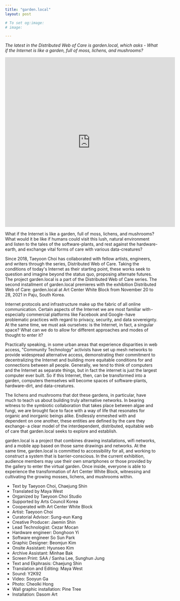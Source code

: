 ```yaml
---
title: "garden.local"
layout: post

# To set og:image:
# image:  

---
```

*The latest in the Distributed Web of Care is garden.local, which asks - What if the Internet is like a garden, full of moss, lichens, and mushrooms?*


 <iframe width="560" height="560" src="https://www.youtube.com/embed/4rHwXSdUtBs" title="YouTube video player" frameborder="0" allow="accelerometer; autoplay; clipboard-write; encrypted-media; gyroscope; picture-in-picture" allowfullscreen></iframe>

What if the Internet is like a garden, full of moss, lichens, and mushrooms? What would it be like if humans could visit this lush, natural environment and listen to the tales of the software-plants, and rest against the hardware-earth, and exchange vital forms of care with various data-creatures?

Since 2018, Taeyoon Choi has collaborated with fellow artists, engineers, and writers through the series, Distributed Web of Care. Taking the conditions of today's Internet as their starting point, these works seek to question and imagine beyond the status quo, proposing alternate futures. The project garden.local is a part of the Distributed Web of Care series. The second installment of garden.local premieres with the exhibition Distributed Web of Care: garden.local at Art Center White Block from November 20 to 28, 2021 in Paju, South Korea.

Internet protocols and infrastructure make up the fabric of all online communication. Certain aspects of the Internet we are most familiar with - especially commercial platforms like Facebook and Google - have problematic practices with regard to privacy, security, and data sovereignty. At the same time, we must ask ourselves: is the Internet, in fact, a singular space? What can we do to allow for different approaches and modes of thought to enter it?

Practically speaking, in some urban areas that experience disparities in web access, "Community Technology" activists have set up mesh networks to provide widespread alternative access, demonstrating their commitment to decentralizing the Internet and building more equitable conditions for and connections between all people. Generally, we tend to think of computers and the Internet as separate things, but in fact the internet is just the largest computer ever built. So if this Internet, then, can be transformed into a garden, computers themselves will become spaces of software-plants, hardware-dirt, and data-creatures.

The lichens and mushrooms that dot these gardens, in particular, have much to teach us about building truly alternative networks. In bearing witness to the symbiotic collaboration that takes place between algae and fungi, we are brought face to face with a way of life that resonates for organic and inorganic beings alike. Endlessly enmeshed with and dependent on one another, these entities are defined by the care they exchange - a clear model of the interdependent, distributed, equitable web of care that garden.local seeks to explore and establish.

garden.local is a project that combines drawing installations, wifi networks, and a mobile app based on those same drawings and networks. At the same time, garden.local is committed to accessibility for all, and working to construct a system that is barrier-conscious. In the current exhibition, audience members may use their own smartphones or those provided by the gallery to enter the virtual garden. Once inside, everyone is able to experience the transformation of Art Center White Block, witnessing and cultivating the growing mosses, lichens, and mushrooms within.

- Text by Taeyoon Choi, Chaejung Shin
- Translated by Maya West
- Organized by Taeyoon Choi Studio
- Supported by Arts Council Korea
- Cooperated with Art Center White Block
- Artist: Taeyoon Choi
- Curatorial Advisor: Sung-eun Kang
- Creative Producer: Jaemin Shin
- Lead Technologist: Cezar Mocan
- Hardware engineer: Donghoon Yi
- Software engineer So Sun Park
- Graphic Designer: Beomjun Kim
- Onsite Assistant: Hyunseo Kim
- Archive Assistant: Minhae Bak
- Screen Print: SAA / Sanha Lee, Sunghun Jung
- Text and Ekphrasis: Chaejung Shin
- Translation and Editing: Maya West
- Sound: Y2K92
- Video: Sooyun Ga
- Photo: Cheolki Hong
- Wall graphic installation: Pine Tree
- Installation: Dasom Art
